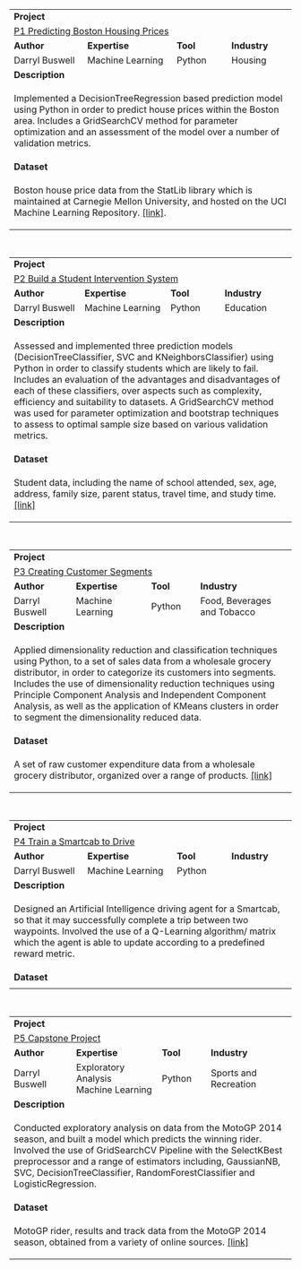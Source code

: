 <table>
<tr></tr>
<tr>
<td colspan="4"><b>Project</b></td>
</tr>
<tr>
<td colspan="4">
<a href="https://github.com/buswedg/Udacity/tree/master/Machine%20Learning%20Engineer%20Nanodegree/P1%20Predicting%20Boston%20Housing%20Prices/">P1 Predicting Boston Housing Prices</a>
</td>
</tr>
<tr>
<td><b>Author</b></td>
<td><b>Expertise</b></td>
<td><b>Tool</b></td>
<td><b>Industry</b></td>
</tr>
<tr>
<td>
Darryl Buswell
</td>
<td>
Machine Learning
</td>
<td>
Python
</td>
<td>
Housing
</td>
</tr>
<tr>
<td colspan="4"><b>Description</b></td>
</tr>
<tr>
<td colspan="4">
<p>Implemented a DecisionTreeRegression based prediction model using Python in order to predict house prices within the Boston area. Includes a GridSearchCV method for parameter optimization and an assessment of the model over a number of validation metrics.</p>
</td>
</tr>
<tr>
<td colspan="4"><b>Dataset</b></td>
</tr>
<tr>
<td colspan="4">
<p>Boston house price data from the StatLib library which is maintained at Carnegie Mellon University, and hosted on the UCI Machine Learning Repository. <a href = "https://archive.ics.uci.edu/ml/datasets/Housing" target="_blank">[link]</a>.</p>
</td>
</tr>
</table>

<br>

<table>
<tr></tr>
<tr>
<td colspan="4"><b>Project</b></td>
</tr>
<tr>
<td colspan="4">
<a href="https://github.com/buswedg/Udacity/tree/master/Machine%20Learning%20Engineer%20Nanodegree/P2%20Build%20a%20Student%20Intervention%20System/">P2 Build a Student Intervention System</a>
</td>
</tr>
<tr>
<td><b>Author</b></td>
<td><b>Expertise</b></td>
<td><b>Tool</b></td>
<td><b>Industry</b></td>
</tr>
<tr>
<td>
Darryl Buswell
</td>
<td>
Machine Learning
</td>
<td>
Python
</td>
<td>
Education
</td>
</tr>
<tr>
<td colspan="4"><b>Description</b></td>
</tr>
<tr>
<td colspan="4">
<p>Assessed and implemented three prediction models (DecisionTreeClassifier, SVC and KNeighborsClassifier) using Python in order to classify students which are likely to fail. Includes an evaluation of the advantages and disadvantages of each of these classifiers, over aspects such as complexity, efficiency and suitability to datasets. A GridSearchCV method was used for parameter optimization and bootstrap techniques to assess to optimal sample size based on various validation metrics.</p>
</td>
</tr>
<tr>
<td colspan="4"><b>Dataset</b></td>
</tr>
<tr>
<td colspan="4">
<p>Student data, including the name of school attended, sex, age, address, family size, parent status, travel time, and study time. <a href = "https://github.com/buswedg/Udacity/blob/master/Machine%20Learning%20Engineer%20Nanodegree/P2%20Build%20a%20Student%20Intervention%20System/data/student-data.csv">[link]</a></p>
</td>
</tr>
</table>

<br>

<table>
<tr></tr>
<tr>
<td colspan="4"><b>Project</b></td>
</tr>
<tr>
<td colspan="4">
<a href="https://github.com/buswedg/Udacity/tree/master/Machine%20Learning%20Engineer%20Nanodegree/P3%20Creating%20Customer%20Segments/">P3 Creating Customer Segments</a>
</td>
</tr>
<tr>
<td><b>Author</b></td>
<td><b>Expertise</b></td>
<td><b>Tool</b></td>
<td><b>Industry</b></td>
</tr>
<tr>
<td>
Darryl Buswell
</td>
<td>
Machine Learning
</td>
<td>
Python
</td>
<td>
Food, Beverages and Tobacco
</td>
</tr>
<tr>
<td colspan="4"><b>Description</b></td>
</tr>
<tr>
<td colspan="4">
<p>Applied dimensionality reduction and classification techniques using Python, to a set of sales data from a wholesale grocery distributor, in order to categorize its customers into segments. Includes the use of dimensionality reduction techniques using Principle Component Analysis and Independent Component Analysis, as well as the application of KMeans clusters in order to segment the dimensionality reduced data.</p>
</td>
</tr>
<tr>
<td colspan="4"><b>Dataset</b></td>
</tr>
<tr>
<td colspan="4">
<p>A set of raw customer expenditure data from a wholesale grocery distributor, organized over a range of products. <a href = "https://github.com/buswedg/Udacity/blob/master/Machine%20Learning%20Engineer%20Nanodegree/P3%20Creating%20Customer%20Segments/data/wholesale-customers.csv">[link]</a></p>
</td>
</tr>
</table>

<br>

<table>
<tr></tr>
<tr>
<td colspan="4"><b>Project</b></td>
</tr>
<tr>
<td colspan="4">
<a href="https://github.com/buswedg/Udacity/tree/master/Machine%20Learning%20Engineer%20Nanodegree/P4%20Train%20a%20Smartcab%20to%20Drive/">P4 Train a Smartcab to Drive</a>
</td>
</tr>
<tr>
<td><b>Author</b></td>
<td><b>Expertise</b></td>
<td><b>Tool</b></td>
<td><b>Industry</b></td>
</tr>
<tr>
<td>
Darryl Buswell
</td>
<td>
Machine Learning
</td>
<td>
Python
</td>
<td>

</td>
</tr>
<tr>
<td colspan="4"><b>Description</b></td>
</tr>
<tr>
<td colspan="4">
<p>Designed an Artificial Intelligence driving agent for a Smartcab, so that it may successfully complete a trip between two waypoints. Involved the use of a Q-Learning algorithm/ matrix which the agent is able to update according to a predefined reward metric.</p>
</td>
</tr>
<tr>
<td colspan="4"><b>Dataset</b></td>
</tr>
<tr>
<td colspan="4">

</td>
</tr>
</table>

<br>

<table>
<tr></tr>
<tr>
<td colspan="4"><b>Project</b></td>
</tr>
<tr>
<td colspan="4">
<a href="https://github.com/buswedg/Udacity/tree/master/Machine%20Learning%20Engineer%20Nanodegree/P5%20Capstone%20Project/">P5 Capstone Project</a>
</td>
</tr>
<tr>
<td><b>Author</b></td>
<td><b>Expertise</b></td>
<td><b>Tool</b></td>
<td><b>Industry</b></td>
</tr>
<tr>
<td>
Darryl Buswell
</td>
<td>
Exploratory Analysis<br>Machine Learning
</td>
<td>
Python
</td>
<td>
Sports and Recreation
</td>
</tr>
<tr>
<td colspan="4"><b>Description</b></td>
</tr>
<tr>
<td colspan="4">
<p>Conducted exploratory analysis on data from the MotoGP 2014 season, and built a model which predicts the winning rider. Involved the use of GridSearchCV Pipeline with the SelectKBest preprocessor and a range of estimators including, GaussianNB, SVC, DecisionTreeClassifier, RandomForestClassifier and LogisticRegression.</p>
</td>
</tr>
<tr>
<td colspan="4"><b>Dataset</b></td>
</tr>
<tr>
<td colspan="4">
<p>MotoGP rider, results and track data from the MotoGP 2014 season, obtained from a variety of online sources. <a href = "http://www.motogp.com">[link]</a></p>
</td>